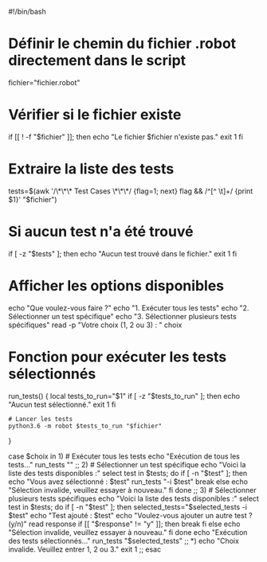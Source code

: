 #!/bin/bash

# Définir le chemin du fichier .robot directement dans le script
fichier="fichier.robot"

# Vérifier si le fichier existe
if [[ ! -f "$fichier" ]]; then
    echo "Le fichier $fichier n'existe pas."
    exit 1
fi

# Extraire la liste des tests
tests=$(awk '/\*\*\* Test Cases \*\*\*/ {flag=1; next} flag && /^[^ \t]+/ {print $1}' "$fichier")

# Si aucun test n'a été trouvé
if [ -z "$tests" ]; then
    echo "Aucun test trouvé dans le fichier."
    exit 1
fi

# Afficher les options disponibles
echo "Que voulez-vous faire ?"
echo "1. Exécuter tous les tests"
echo "2. Sélectionner un test spécifique"
echo "3. Sélectionner plusieurs tests spécifiques"
read -p "Votre choix (1, 2 ou 3) : " choix

# Fonction pour exécuter les tests sélectionnés
run_tests() {
    local tests_to_run="$1"
    if [ -z "$tests_to_run" ]; then
        echo "Aucun test sélectionné."
        exit 1
    fi

    # Lancer les tests
    python3.6 -m robot $tests_to_run "$fichier"
}

case $choix in
    1)
        # Exécuter tous les tests
        echo "Exécution de tous les tests..."
        run_tests ""
        ;;
    2)
        # Sélectionner un test spécifique
        echo "Voici la liste des tests disponibles :"
        select test in $tests; do
            if [ -n "$test" ]; then
                echo "Vous avez sélectionné : $test"
                run_tests "-i $test"
                break
            else
                echo "Sélection invalide, veuillez essayer à nouveau."
            fi
        done
        ;;
    3)
        # Sélectionner plusieurs tests spécifiques
        echo "Voici la liste des tests disponibles :"
        select test in $tests; do
            if [ -n "$test" ]; then
                selected_tests="$selected_tests -i $test"
                echo "Test ajouté : $test"
                echo "Voulez-vous ajouter un autre test ? (y/n)"
                read response
                if [[ "$response" != "y" ]]; then
                    break
                fi
            else
                echo "Sélection invalide, veuillez essayer à nouveau."
            fi
        done
        echo "Exécution des tests sélectionnés..."
        run_tests "$selected_tests"
        ;;
    *)
        echo "Choix invalide. Veuillez entrer 1, 2 ou 3."
        exit 1
        ;;
esac
